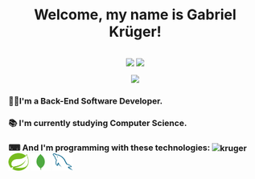 <div align="center">
    <h1>Welcome, my name is Gabriel Krüger!</h1>
<br/><a href="https://www.linkedin.com/in/gabriel-kruger-8b57a1224/"><img src="https://img.shields.io/badge/LinkedIn-0077B5?style=for-the-badge&logo=linkedin&logoColor=white"/></a>
<a href="mailto:krugergabriel278@gmail.com"/><img src="https://img.shields.io/badge/Gmail-D14836?style=for-the-badge&logo=gmail&logoColor=white"/></a> 

<img src="https://dcbadge.vercel.app/api/shield/400131390294982657"/><br/>
</div>

### 🐱‍💻I'm a Back-End Software Developer.  
### 📚 I'm currently studying Computer Science.

<div style="display: inline_block" >
    <h3>⌨ And I'm programming with these technologies:
        <img align="center" alt="kruger" height="35" width="40"  src="https://cdn.jsdelivr.net/gh/devicons/devicon/icons/java/java-original.svg" />
        <!--<img align="center" alt="kruger" height="35" width="40"  src="https://cdn.jsdelivr.net/gh/devicons/devicon/icons//-original.svg" /> -->  
        <img align="center" alt="kruger" height="35" width="40" src="https://raw.githubusercontent.com/devicons/devicon/master/icons/spring/spring-original.svg">
        <img align="center" alt="kruger" height="35" width="40" src="https://raw.githubusercontent.com/devicons/devicon/master/icons/mongodb/mongodb-plain.svg">
        <img align="center" alt="kruger" height="35" width="40" src="https://raw.githubusercontent.com/devicons/devicon/master/icons/mysql/mysql-plain.svg">
    </h3>
</div>
 



    
    
